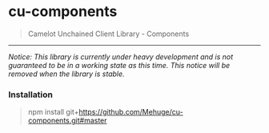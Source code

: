 cu-components
======================
> Camelot Unchained Client Library - Components

---
*Notice: This library is currently under heavy development and is not guaranteed to be in a working state as this time.  This notice will be removed when the library is stable.*

### Installation

> npm install git+https://github.com/Mehuge/cu-components.git#master


